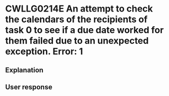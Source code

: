 # CWLLG0214E An attempt to check the calendars of the recipients of task 0 to see if a due date worked for them failed due to an unexpected exception.  Error: 1

## Explanation

## User response